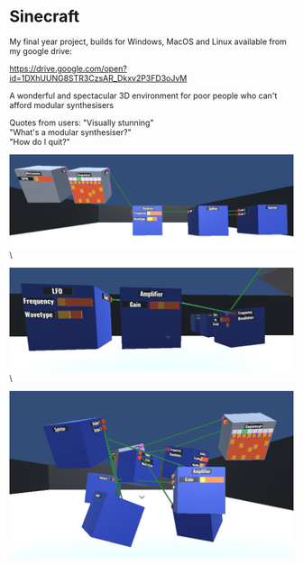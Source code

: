 # Sinecraft

My final year project, builds for Windows, MacOS and Linux available from my google drive:

https://drive.google.com/open?id=1DXhUUNG8STR3CzsAR_Dkxv2P3FD3oJvM

A wonderful and spectacular 3D environment for poor people who can't afford modular synthesisers

Quotes from users:
"Visually stunning"\
"What's a modular synthesiser?"\
"How do I quit?"

![](Images/img01.png)\

![](Images/img02.png)\

![](Images/img03.png)

